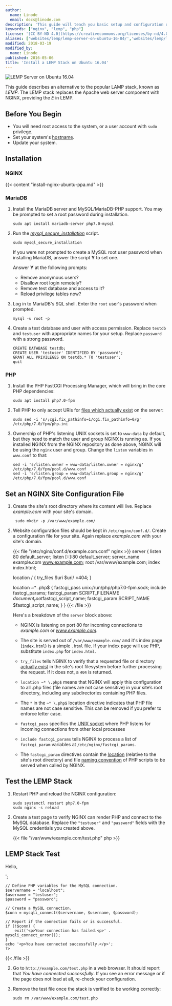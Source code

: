 ```yaml
---
author:
  name: Linode
  email: docs@linode.com
description: 'This guide will teach you basic setup and configuration of Linux, NGINX, MySQL, and PHP on Ubuntu.'
keywords: ["nginx", "lemp", "php"]
license: '[CC BY-ND 4.0](https://creativecommons.org/licenses/by-nd/4.0)'
aliases: ['websites/lemp/lemp-server-on-ubuntu-16-04/','websites/lemp/lemp-server-on-ubuntu-16-04/','web-servers/lemp/lemp-server-on-ubuntu-16-04/']
modified: 2018-03-19
modified_by:
  name: Linode
published: 2016-05-06
title: 'Install a LEMP Stack on Ubuntu 16.04'
---
```


![LEMP Server on Ubuntu 16.04](/docs/assets/lemp-server-on-ubuntu-1604.png "LEMP Server on Ubuntu 16.04")

This guide describes an alternative to the popular LAMP stack, known as *LEMP*. The LEMP stack replaces the Apache web server component with NGINX, providing the *E* in LEMP.


## Before You Begin

* You will need root access to the system, or a user account with `sudo` privilege.
* Set your system's [hostname](/docs/getting-started/#setting-the-hostname).
* Update your system.


## Installation

### NGINX

{{< content "install-nginx-ubuntu-ppa.md" >}}


### MariaDB

1.  Install the MariaDB server and MySQL/MariaDB-PHP support. You may be prompted to set a root password during installation.

        sudo apt install mariadb-server php7.0-mysql

2.  Run the *[mysql_secure_installation](https://mariadb.com/kb/en/library/mysql_secure_installation/)* script.

        sudo mysql_secure_installation

     If you were not prompted to create a MySQL root user password when installing MariaDB, answer the script **Y** to set one.

     Answer **Y** at the following prompts:

     -  Remove anonymous users?
     -  Disallow root login remotely?
     -  Remove test database and access to it?
     -  Reload privilege tables now?

3.  Log in to MariaDB's SQL shell. Enter the `root` user's password when prompted.

        mysql -u root -p

4.  Create a test database and user with access permission. Replace `testdb` and `testuser` with appropriate names for your setup. Replace `password` with a strong password.

        CREATE DATABASE testdb;
        CREATE USER 'testuser' IDENTIFIED BY 'password';
        GRANT ALL PRIVILEGES ON testdb.* TO 'testuser';
        quit

### PHP

1.  Install the PHP FastCGI Processing Manager, which will bring in the core PHP dependencies:

        sudo apt install php7.0-fpm

2.  Tell PHP to only accept URIs for [files which actually exist](https://www.nginx.com/resources/wiki/start/topics/tutorials/config_pitfalls/?highlight=pitfalls#passing-uncontrolled-requests-to-php) on the server:

        sudo sed -i 's/;cgi.fix_pathinfo=1/cgi.fix_pathinfo=0/g' /etc/php/7.0/fpm/php.ini

3.  Ownership of PHP's listening UNIX sockets is set to `www-data` by default, but they need to match the user and group NGINX is running as. If you installed NGINX from the NGINX repository as done above, NGINX will be using the `nginx` user and group.
Change the `listen` variables in `www.conf` to that:

        sed -i 's/listen.owner = www-data/listen.owner = nginx/g' /etc/php/7.0/fpm/pool.d/www.conf
        sed -i 's/listen.group = www-data/listen.group = nginx/g' /etc/php/7.0/fpm/pool.d/www.conf


## Set an NGINX Site Configuration File

1. Create the site's root directory where its content will live. Replace *example.com* with your site's domain.

        sudo mkdir -p /var/www/example.com/

2.  Website configuration files should be kept in `/etc/nginx/conf.d/`. Create a configuration file for your site. Again replace *example.com* with your site's domain.

    {{< file "/etc/nginx/conf.d/example.com.conf" nginx >}}
server {
    listen         80 default_server;
    listen         [::]:80 default_server;
    server_name    example.com www.example.com;
    root           /var/www/example.com;
    index          index.html;

    location / {
      try_files $uri $uri/ =404;
    }

    location ~* \.php$ {
      fastcgi_pass unix:/run/php/php7.0-fpm.sock;
      include         fastcgi_params;
      fastcgi_param   SCRIPT_FILENAME    $document_root$fastcgi_script_name;
      fastcgi_param   SCRIPT_NAME        $fastcgi_script_name;
    }
}
{{< /file >}}

    Here's a breakdown of the `server` block above:

    -  NGINX is listening on port 80 for incoming connections to *example.com* or *www.example.com*.

    -  The site is served out of `/var/www/example.com/` and it's index page (`index.html`) is a simple `.html` file. If your index page will use PHP, substitute `index.php` for `index.html`.

    -  `try_files` tells NGINX to verify that a requested file or directory [actually exist](https://nginx.org/en/docs/http/ngx_http_core_module.html#try_files) in the site's root filesystem before further processing the request. If it does not, a `404` is returned.

    -  `location ~* \.php$` means that NGINX will apply this configuration to all .php files (file names are not case sensitive) in your site’s root directory, including any subdirectories containing PHP files.

    -  The `*` in the `~* \.php$` location directive indicates that PHP file names are not case sensitive. This can be removed if you prefer to enforce letter case.

    -  `fastcgi_pass` specifics the [UNIX socket](https://nginx.org/en/docs/http/ngx_http_fastcgi_module.html#fastcgi_pass) where PHP listens for incoming connections from other local processes

    -  `include fastcgi_params` tells NGINX to process a list of `fastcgi_param` variables at `/etc/nginx/fastcgi_params`.

    -  The `fastcgi_param` directives contain the [location](https://nginx.org/en/docs/http/ngx_http_fastcgi_module.html#variables) (relative to the site's root directory) and file [naming convention](https://nginx.org/en/docs/http/ngx_http_fastcgi_module.html#fastcgi_index) of PHP scripts to be served when called by NGINX.


## Test the LEMP Stack

1.  Restart PHP and reload the NGINX configuration:

        sudo systemctl restart php7.0-fpm
        sudo nginx -s reload


2.  Create a test page to verify NGINX can render PHP and connect to the MySQL database. Replace the `"testuser"` and `"password"` fields with the MySQL credentials you created above.

    {{< file "/var/www/example.com/test.php" php >}}
<html>
<head>
    <h2>LEMP Stack Test</h2>
</head>
    <body>
    <?php echo '<p>Hello,</p>';

    // Define PHP variables for the MySQL connection.
    $servername = "localhost";
    $username = "testuser";
    $password = "password";

    // Create a MySQL connection.
    $conn = mysqli_connect($servername, $username, $password);

    // Report if the connection fails or is successful.
    if (!$conn) {
        exit('<p>Your connection has failed.<p>' .  mysqli_connect_error());
    }
    echo '<p>You have connected successfully.</p>';
    ?>
</body>
</html>

{{< /file >}}

2.  Go to `http://example.com/test.php` in a web browser. It should report that *You have connected successfully*. If you see an error message or if the page does not load at all, re-check your configuration.

3.  Remove the test file once the stack is verified to be working correctly:

        sudo rm /var/www/example.com/test.php